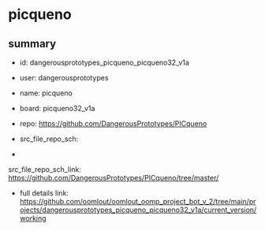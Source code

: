 # picqueno
 
## summary 
* id: dangerousprototypes_picqueno_picqueno32_v1a
* user: dangerousprototypes
* name: picqueno
* board: picqueno32_v1a
* repo: https://github.com/DangerousPrototypes/PICqueno



* src_file_repo_sch: 
*
 src_file_repo_sch_link: https://github.com/DangerousPrototypes/PICqueno/tree/master/
* full details link: https://github.com/oomlout/oomlout_oomp_project_bot_v_2/tree/main/projects/dangerousprototypes_picqueno_picqueno32_v1a/current_version/working  






